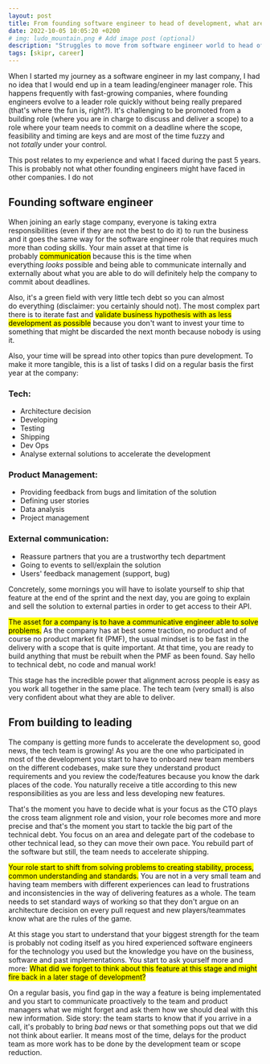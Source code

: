 ```yaml
---
layout: post
title: From founding software engineer to head of development, what are the struggles?
date: 2022-10-05 10:05:20 +0200
# img: ludo_mountain.png # Add image post (optional)
description: "Struggles to move from software engineer world to head of development role"
tags: [skipr, career]
---
```


When I started my journey as a software engineer in my last company, I had no idea that I would end up in a team leading/engineer manager role. This happens frequently with fast-growing companies, where founding engineers evolve to a leader role quickly without being really prepared (that's where the fun is, right?). It's challenging to be promoted from a building role (where you are in charge to discuss and deliver a scope) to a role where your team needs to commit on a deadline where the scope, feasibility and timing are keys and are most of the time fuzzy and not _totally_ under your control.

<div class="banner">
This post relates to my experience and what I faced during the past 5 years. This is probably not what other founding engineers might have faced in other companies. I do not 
</div>

## Founding software engineer

When joining an early stage company, everyone is taking extra responsibilities (even if they are not the best to do it) to run the business and it goes the same way for the software engineer role that requires much more than coding skills. Your main asset at that time is probably <mark>communication</mark> because this is the time when everything _looks_ possible and being able to communicate internally and externally about what you are able to do will definitely help the company to commit about deadlines.

Also, it's a green field with very little tech debt so you can almost do everything (disclaimer: you certainly should not). The most complex part there is to iterate fast and <mark>validate business hypothesis with as less development as possible</mark> because you don't want to invest your time to something that might be discarded the next month because nobody is using it. 

Also, your time will be spread into other topics than pure development. To make it more tangible, this is a list of tasks I did on a regular basis the first year at the company:

### Tech:
- Architecture decision
- Developing
- Testing
- Shipping
- Dev Ops
- Analyse external solutions to accelerate the development

### Product Management:
- Providing feedback from bugs and limitation of the solution
- Defining user stories
- Data analysis
- Project management

### External communication:
- Reassure partners that you are a trustworthy tech department
- Going to events to sell/explain the solution
- Users' feedback management (support, bug)

Concretely, some mornings you will have to isolate yourself to ship that feature at the end of the sprint and the next day, you are going to explain and sell the solution to external parties in order to get access to their API.

<mark>The asset for a company is to have a communicative engineer able to solve problems.</mark> As the company has at best some traction, no product and of course no product market fit (PMF), the usual mindset is to be fast in the delivery with a scope that is quite important. At that time, you are ready to build anything that must be rebuilt when the PMF as been found. Say hello to technical debt, no code and manual work!


<div class="banner">
This stage has the incredible power that alignment across people is easy as you work all together in the same place. The tech team (very small) is also very confident about what they are able to deliver.
</div>

## From building to leading
The company is getting more funds to accelerate the development so, good news, the tech team is growing! As you are the one who participated in most of the development you start to have to onboard new team members on the different codebases, make sure they understand product requirements and you review the code/features because you know the dark places of the code. You naturally receive a title according to this new responsibilities as you are less and less developing new features.

That's the moment you have to decide what is your focus as the CTO plays the cross team alignment role and vision, your role becomes more and more precise and that's the moment you start to tackle the big part of the technical debt. You focus on an area and delegate part of the codebase to other technical lead, so they can move their own pace. You rebuild part of the software but still, the team needs to accelerate shipping.

<mark>Your role start to shift from solving problems to creating stability, process, common understanding and standards.</mark> You are not in a very small team and having team members with different experiences can lead to frustrations and inconsistencies in the way of delivering features as a whole. The team needs to set standard ways of working so that they don't argue on an architecture decision on every pull request and new players/teammates know what are the rules of the game.

At this stage you start to understand that your biggest strength for the team is probably not coding itself as you hired experienced software engineers for the technology you used but the knowledge you have on the business, software and past implementations. You start to ask yourself more and more: <mark>What did we forget to think about this feature at this stage and might fire back in a later stage of development?</mark>

On a regular basis, you find gap in the way a feature is being implementated and you start to communicate proactively to the team and product managers what we might forget and ask them how we should deal with this new information. Side story: the team starts to know that if you arrive in a call, it's probably to bring _bad_ news or that something pops out that we did not think about earlier. It means most of the time, delays for the product team as more work has to be done by the development team or scope reduction. 